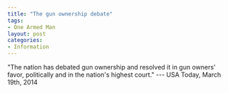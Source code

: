 ```yaml
---
title: "The gun ownership debate"
tags:
- One Armed Man
layout: post
categories:
- Information
---
```


"The nation has debated gun ownership and resolved it in gun owners' favor, politically and in the nation's highest court." --- USA Today, March 19th, 2014